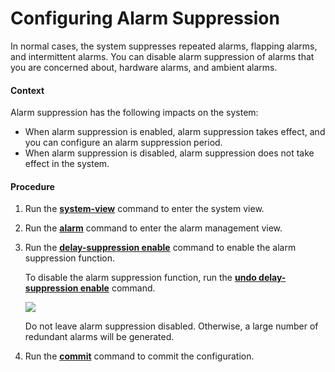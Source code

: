 Configuring Alarm Suppression
=============================

In normal cases, the system suppresses repeated alarms, flapping alarms, and intermittent alarms. You can disable alarm suppression of alarms that you are concerned about, hardware alarms, and ambient alarms.

#### Context

Alarm suppression has the following impacts on the system:

* When alarm suppression is enabled, alarm suppression takes effect, and you can configure an alarm suppression period.
* When alarm suppression is disabled, alarm suppression does not take effect in the system.

#### Procedure

1. Run the [**system-view**](cmdqueryname=system-view) command to enter the system view.
2. Run the [**alarm**](cmdqueryname=alarm) command to enter the alarm management view.
3. Run the [**delay-suppression enable**](cmdqueryname=delay-suppression+enable) command to enable the alarm suppression function.
   
   
   
   To disable the alarm suppression function, run the [**undo delay-suppression enable**](cmdqueryname=undo+delay-suppression+enable) command.
   
   ![](../../../../public_sys-resources/notice_3.0-en-us.png) 
   
   Do not leave alarm suppression disabled. Otherwise, a large number of redundant alarms will be generated.
4. Run the [**commit**](cmdqueryname=commit) command to commit the configuration.